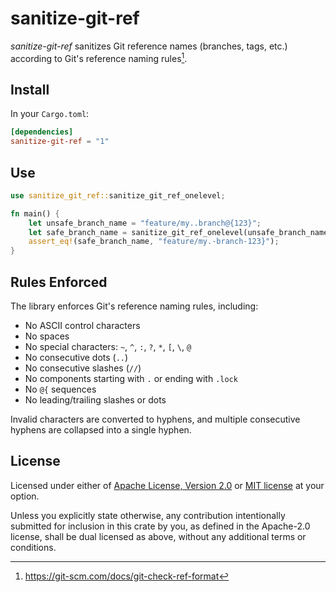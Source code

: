 # sanitize-git-ref

_sanitize-git-ref_ sanitizes Git reference names (branches, tags, etc.) according to Git's reference naming rules[^1].

## Install

In your `Cargo.toml`:

```toml
[dependencies]
sanitize-git-ref = "1"
```

## Use

```rust
use sanitize_git_ref::sanitize_git_ref_onelevel;

fn main() {
    let unsafe_branch_name = "feature/my..branch@{123}";
    let safe_branch_name = sanitize_git_ref_onelevel(unsafe_branch_name);
    assert_eq!(safe_branch_name, "feature/my.-branch-123}");
}
```

## Rules Enforced

The library enforces Git's reference naming rules, including:

- No ASCII control characters
- No spaces
- No special characters: `~`, `^`, `:`, `?`, `*`, `[`, `\`, `@`
- No consecutive dots (`..`)
- No consecutive slashes (`//`)
- No components starting with `.` or ending with `.lock`
- No `@{` sequences
- No leading/trailing slashes or dots

Invalid characters are converted to hyphens, and multiple consecutive hyphens are collapsed into a single hyphen.

## License

Licensed under either of [Apache License, Version 2.0](https://www.apache.org/licenses/LICENSE-2.0) or [MIT license](https://opensource.org/licenses/MIT) at your option.

Unless you explicitly state otherwise, any contribution intentionally submitted for inclusion in this crate by you, as defined in the Apache-2.0 license, shall be dual licensed as above, without any additional terms or conditions.

[^1]: https://git-scm.com/docs/git-check-ref-format

